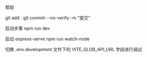 帮助

git add  .
git commit --no-verify -m "提交"


启动步骤
  npm run dev

  启动 express-serve
    npm run watch-node

切换 .env.development 文件下的 VITE_GLOB_API_URL 字段进行调试
